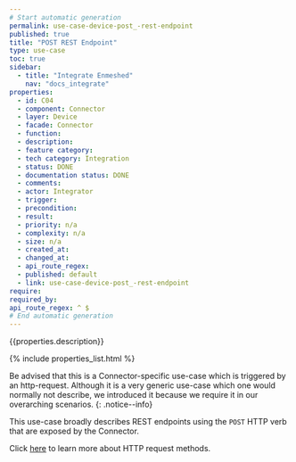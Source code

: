 ```yaml
---
# Start automatic generation
permalink: use-case-device-post_-rest-endpoint
published: true
title: "POST REST Endpoint"
type: use-case
toc: true
sidebar:
  - title: "Integrate Enmeshed"
    nav: "docs_integrate"
properties:
  - id: C04
  - component: Connector
  - layer: Device
  - facade: Connector
  - function:
  - description:
  - feature category:
  - tech category: Integration
  - status: DONE
  - documentation status: DONE
  - comments:
  - actor: Integrator
  - trigger:
  - precondition:
  - result:
  - priority: n/a
  - complexity: n/a
  - size: n/a
  - created_at:
  - changed_at:
  - api_route_regex:  
  - published: default
  - link: use-case-device-post_-rest-endpoint
require:
required_by:
api_route_regex: ^ $
# End automatic generation
---
```


{{properties.description}}

{% include properties_list.html %}

Be advised that this is a Connector-specific use-case which is triggered by an http-request. Although it is a very generic use-case which one would normally not describe, we introduced it because we require it in our overarching scenarios.
{: .notice--info}

This use-case broadly describes REST endpoints using the `POST` HTTP verb
that are exposed by the Connector.

Click [here](https://developer.mozilla.org/en-US/docs/Web/HTTP/Methods) to learn
more about HTTP request methods.
